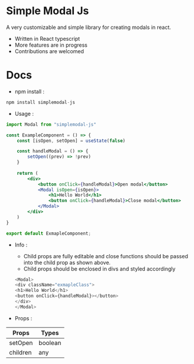 # Simple Modal Js
A very customizable and simple library for creating modals in react.

* Written in React typescript
* More features are in progress
* Contributions are welcomed

# Docs
* npm install : 
```js
npm install simplemodal-js
```
* Usage : 
```jsx
import Modal from "simplemodal-js"

const ExampleComponent = () => {
    const [isOpen, setOpen] = useState(false)

    const handleModal = () => {
        setOpen((prev) => !prev)
    }
    
    return (
        <div>
            <button onClick={handleModal}>Open modal</button>
            <Modal isOpen={isOpen}>
                <h1>Hello World</h1>
                <button onClick={handleModal}>Close modal</button>
            </Modal>
        </div>
    )
}

export default ExmapleComponent;
```

* Info : 
    * Child props are fully editable and close functions should be passed into the child prop as shown above.
    * Child props should be enclosed in divs and styled accordingly

    ```js
    <Modal>
    <div className="exmapleClass">
    <h1>Hello World</h1>
    <button onClick={handleModal}></button>
    </div>
    </Modal>
    ```
* Props : 

| Props     | Types |
| ----------- | ----------- |
| setOpen     | boolean      |
| children  | any    |